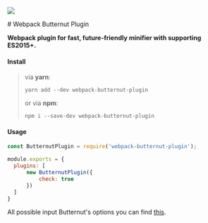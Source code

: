 <p align="left">
    <a href="https://www.npmjs.com/package/webpack-butternut-plugin">
        <img src="https://img.shields.io/npm/v/webpack-butternut-plugin.svg?style=flat-square">
    </a>
</p>
# Webpack Butternut Plugin

**Webpack plugin for fast, future-friendly minifier with supporting ES2015+.**


#### Install

> via **yarn**:
>
>     yarn add --dev webpack-butternut-plugin
>
> or via **npm**:
>
>     npm i --save-dev webpack-butternut-plugin

#### Usage

```js
const ButternutPlugin = require('webpack-butternut-plugin');

module.exports = {
  plugins: [
      new ButternutPlugin({
          check: true
      })
  ]
}
```

All possible input Butternut's options you can find [this](https://github.com/Rich-Harris/butternut#javascript-api).
